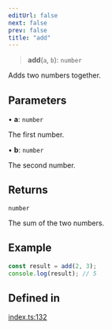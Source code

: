 ```yaml
---
editUrl: false
next: false
prev: false
title: "add"
---
```


> **add**(`a`, `b`): `number`

Adds two numbers together.

## Parameters

• **a**: `number`

The first number.

• **b**: `number`

The second number.

## Returns

`number`

The sum of the two numbers.

## Example

```typescript
const result = add(2, 3);
console.log(result); // 5
```

## Defined in

[index.ts:132](https://github.com/collagrid/colla-grid/blob/344ab494114e6f7a967fd135e3b1429fb5fc0e3e/packages/core/src/index.ts#L132)
